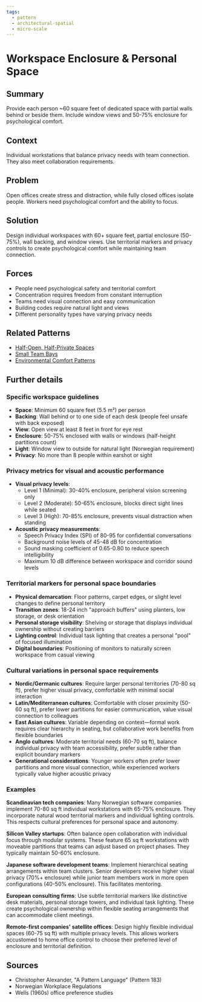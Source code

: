 ```yaml
---
tags:
  - pattern
  - architectural-spatial
  - micro-scale
---
```

# Workspace Enclosure & Personal Space

## Summary
Provide each person ~60 square feet of dedicated space with partial walls behind or beside them. Include window views and 50-75% enclosure for psychological comfort.

## Context
Individual workstations that balance privacy needs with team connection. They also meet collaboration requirements.

## Problem
Open offices create stress and distraction, while fully closed offices isolate people. Workers need psychological comfort and the ability to focus.

## Solution
Design individual workspaces with 60+ square feet, partial enclosure (50-75%), wall backing, and window views. Use territorial markers and privacy controls to create psychological comfort while maintaining team connection.

## Forces
- People need psychological safety and territorial comfort
- Concentration requires freedom from constant interruption
- Teams need visual connection and easy communication
- Building codes require natural light and views
- Different personality types have varying privacy needs

## Related Patterns
- [Half-Open, Half-Private Spaces](half-open-half-private-spaces.md)
- [Small Team Bays](small-team-bays.md)
- [Environmental Comfort Patterns](environmental-comfort-patterns.md)

## Further details

### Specific workspace guidelines
- **Space**: Minimum 60 square feet (5.5 m²) per person
- **Backing**: Wall behind or to one side of each desk (people feel unsafe with back exposed)
- **View**: Open view at least 8 feet in front for eye rest
- **Enclosure**: 50-75% enclosed with walls or windows (half-height partitions count)
- **Light**: Window view to outside for natural light (Norwegian requirement)
- **Privacy**: No more than 8 people within earshot or sight

### Privacy metrics for visual and acoustic performance
- **Visual privacy levels**: 
  - Level 1 (Minimal): 30-40% enclosure, peripheral vision screening only
  - Level 2 (Moderate): 50-65% enclosure, blocks direct sight lines while seated
  - Level 3 (High): 70-85% enclosure, prevents visual distraction when standing
- **Acoustic privacy measurements**:
  - Speech Privacy Index (SPI) of 80-95 for confidential conversations
  - Background noise levels of 45-48 dB for concentration
  - Sound masking coefficient of 0.65-0.80 to reduce speech intelligibility
  - Maximum 10 dB difference between workspace and corridor sound levels

### Territorial markers for personal space boundaries
- **Physical demarcation**: Floor patterns, carpet edges, or slight level changes to define personal territory
- **Transition zones**: 18-24 inch "approach buffers" using planters, low storage, or desk orientation
- **Personal storage visibility**: Shelving or storage that displays individual ownership without creating barriers
- **Lighting control**: Individual task lighting that creates a personal "pool" of focused illumination
- **Digital boundaries**: Positioning of monitors to naturally screen workspace from casual viewing

### Cultural variations in personal space requirements
- **Nordic/Germanic cultures**: Require larger personal territories (70-80 sq ft), prefer higher visual privacy, comfortable with minimal social interaction
- **Latin/Mediterranean cultures**: Comfortable with closer proximity (50-60 sq ft), prefer lower partitions for easier communication, value visual connection to colleagues
- **East Asian cultures**: Variable depending on context—formal work requires clear hierarchy in seating, but collaborative work benefits from flexible boundaries
- **Anglo cultures**: Moderate territorial needs (60-70 sq ft), balance individual privacy with team accessibility, prefer subtle rather than explicit boundary markers
- **Generational considerations**: Younger workers often prefer lower partitions and more visual connection, while experienced workers typically value higher acoustic privacy

### Examples

**Scandinavian tech companies**: Many Norwegian software companies implement 70-80 sq ft individual workstations with 65-75% enclosure. They incorporate natural wood territorial markers and individual lighting controls. This respects cultural preferences for personal space and autonomy.

**Silicon Valley startups**: Often balance open collaboration with individual focus through modular systems. These feature 65 sq ft workstations with moveable partitions that teams can adjust based on project phases. They typically maintain 50-60% enclosure.

**Japanese software development teams**: Implement hierarchical seating arrangements within team clusters. Senior developers receive higher visual privacy (70%+ enclosure) while junior team members work in more open configurations (40-50% enclosure). This facilitates mentoring.

**European consulting firms**: Use subtle territorial markers like distinctive desk materials, personal storage towers, and individual task lighting. These create psychological ownership within flexible seating arrangements that can accommodate client meetings.

**Remote-first companies' satellite offices**: Design highly flexible individual spaces (60-75 sq ft) with multiple privacy levels. This allows workers accustomed to home office control to choose their preferred level of enclosure and territorial definition.

## Sources
- Christopher Alexander, "A Pattern Language" (Pattern 183)
- Norwegian Workplace Regulations
- Wells (1960s) office preference studies